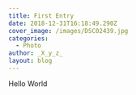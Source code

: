 ```yaml
---
title: First Entry
date: 2018-12-31T16:18:49.290Z
cover_image: /images/DSC02439.jpg
categories:
  - Photo
author: _X_y_z_
layout: blog
---
```

Hello World
